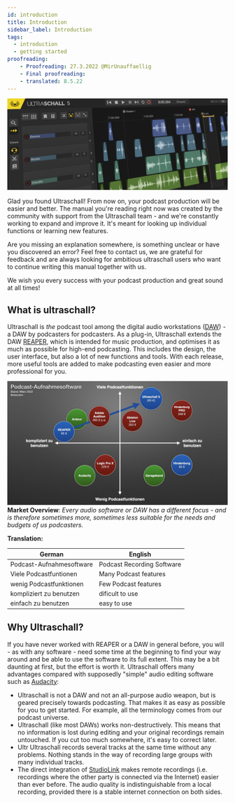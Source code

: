 ```yaml
---
id: introduction
title: Introduction
sidebar_label: Introduction
tags:
  - introduction
  - getting started
proofreading:
    - Proofreading: 27.3.2022 @MirUnauffaellig
    - Final proofreading:
    - translated: 8.5.22
---
```


<!-- @todo: Add captions -->

![welcome-banner](https://raw.githubusercontent.com/Ultraschall/ultraschall-manual/main/assets/images/Allgemein/0-banner-frontpage.png)

Glad you found Ultraschall! From now on, your podcast production will be easier and better. The manual you're reading right now was created by the community with support from the Ultraschall team - and we're constantly working to expand and improve it. It's meant for looking up individual functions or learning new features.

Are you missing an explanation somewhere, is something unclear or have you discovered an error? Feel free to contact us, we are grateful for feedback and are always looking for ambitious ultraschall users who want to continue writing this manual together with us.

We wish you every success with your podcast production and great sound at all times!

## What is ultraschall?

Ultraschall is *the* podcast tool among the digital audio workstations ([DAW](glossary)) - a DAW by podcasters for podcasters. As a plug-in, Ultraschall extends the DAW [REAPER](https://www.reaper.fm/), which is intended for music production, and optimises it as much as possible for high-end podcasting. This includes the design, the user interface, but also a lot of new functions and tools. With each release, more useful tools are added to make podcasting even easier and more professional for you.

![DAWs Ultraschall 5.001.png](https://raw.githubusercontent.com/Ultraschall/ultraschall-manual/main/assets/images/DAWs-Ultraschall-5.001.png)
**Market Overview**: *Every audio software or DAW has a different focus - and is therefore sometimes more, sometimes less suitable for the needs and budgets of us podcasters.*

**Translation:**

| German                    | English                     |
| ------------------------- | --------------------------- |
| Podcast-Aufnahmesoftware  | Podcast Recording Software  |
| Viele Podcastfuntionen    |  Many Podcast features      |
| wenig Podcastfunktionen   |  Few Podcast features       |
| kompliziert zu benutzen   |  dificult to use            |
| einfach zu benutzen       |  easy to use                |

## Why Ultraschall?

If you have never worked with REAPER or a DAW in general before, you will - as with any software - need some time at the beginning to find your way around and be able to use the software to its full extent. This may be a bit daunting at first, but the effort is worth it. Ultraschall offers many advantages compared with supposedly "simple" audio editing software such as [Audacity](https://www.audacityteam.org/):

* Ultraschall is not a DAW and not an all-purpose audio weapon, but is geared precisely towards podcasting. That makes it as easy as possible for you to get started. For example, all the terminology comes from our podcast universe.
* Ultraschall (like most DAWs) works non-destructively. This means that no information is lost during editing and your original recordings remain untouched. If you cut too much somewhere, it's easy to correct later.
* Ultr Ultraschall records several tracks at the same time without any problems. Nothing stands in the way of recording large groups with many individual tracks.
* The direct integration of [StudioLink](https://studio-link.de) makes remote recordings (i.e. recordings where the other party is connected via the Internet) easier than ever before. The audio quality is indistinguishable from a local recording, provided there is a stable internet connection on both sides.

